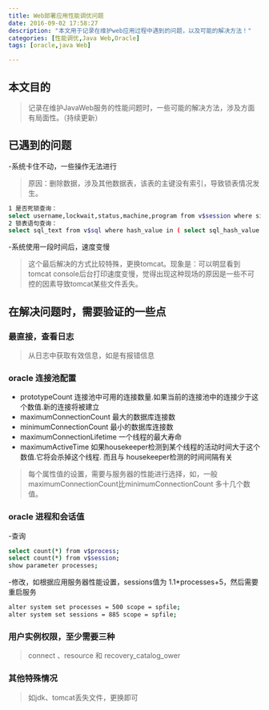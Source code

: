 ```yaml
---
title: Web部署应用性能调优问题
date: 2016-09-02 17:58:27
description: "本文用于记录在维护web应用过程中遇到的问题，以及可能的解决方法！"
categories: [性能调优,Java Web,Oracle]
tags: [oracle,java Web]

---
```


## 本文目的

>记录在维护JavaWeb服务的性能问题时，一些可能的解决方法，涉及方面有局面性。（持续更新）

## 已遇到的问题

-系统卡住不动，一些操作无法进行
> 原因：删除数据，涉及其他数据表，该表的主键没有索引，导致锁表情况发生。
``` bash
1 是否死锁查询：
select username,lockwait,status,machine,program from v$session where sid in (select session_id from    v$locked_object) 
2 锁表语句查询：
select sql_text from v$sql where hash_value in ( select sql_hash_value from v$session where sid in (select   session_id from v$locked_object) )

```
-系统使用一段时间后，速度变慢
>这个最后解决的方式比较特殊，更换tomcat。现象是：可以明显看到 tomcat console后台打印速度变慢，觉得出现这种现场的原因是一些不可控的因素导致tomcat某些文件丢失。

## 在解决问题时，需要验证的一些点

### 最直接，查看日志

>从日志中获取有效信息，如是有报错信息

### oracle 连接池配置

- prototypeCount  连接池中可用的连接数量.如果当前的连接池中的连接少于这个数值.新的连接将被建立
- maximumConnectionCount  最大的数据库连接数
- minimumConnectionCount  最小的数据库连接数
- maximumConnectionLifetime  一个线程的最大寿命
- maximumActiveTime 如果housekeeper检测到某个线程的活动时间大于这个数值.它将会杀掉这个线程. 而且与 housekeeper检测的时间间隔有关

> 每个属性值的设置，需要与服务器的性能进行选择，如，一般maximumConnectionCount比minimumConnectionCount 多十几个数值。

### oracle 进程和会话值

-查询
``` bash
select count(*) from v$process; 
select count(*) from v$session; 
show parameter processes; 
```
-修改，如根据应用服务器性能设置，sessions值为 1.1*processes+5，然后需要重启服务
``` bash
alter system set processes = 500 scope = spfile;
alter system set sessions = 885 scope = spfile;
```
### 用户实例权限，至少需要三种

> connect 、resource 和 recovery_catalog_ower

### 其他特殊情况
> 如jdk、tomcat丢失文件，更换即可